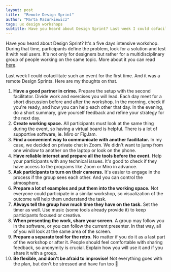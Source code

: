```yaml
---
layout: post
title:  "Remote Design Sprint"
author: "Marta Mazurkiewicz"
tags: ux design workshops
subtitle: Have you heard about Design Sprint? Last week I could cofacilitate such an event for the first time.
---
```

Have you heard about Design Sprint? It's a five days intensive workshop. During that time, participants define the problem, look for a solution and test it with real users. It's not only for designers but rather for a multidisciplinary group of people working on the same topic. More about it you can read [here](https://www.thesprintbook.com/the-design-sprint). <br/>
<br/>
Last week I could cofacilitate such an event for the first time. And it was a remote Design Sprints. Here are my thoughts on that.<br/>
<ol>
<li><strong>Have a good partner in crime.</strong> Prepare the setup with the second facilitator. Divide work and exercises you will lead. Each day meet for a short discussion before and after the workshop. In the morning, check if you're ready, and how you can help each other that day. In the evening, do a short summary, give yourself feedback and refine your strategy for the next day.</li>
<li><strong>Create working space.</strong> All participants must look at the same thing during the event, so having a virtual board is helpful. There is a lot of supportive software, ie. Miro or FigJam.</li>
<li><strong>Find a convenient way to communicate with another facilitator.</strong> In my case, we decided on private chat in Zoom. We didn't want to jump from one window to another on the laptop or look on the phone.</li>
<li><strong>Have reliable internet and prepare all the tools before the event.</strong> Help your participants with any technical issues. It's good to check if they have access to the programs like Zoom or Miro in advance.</li>
<li><strong>Ask participants to turn on their cameras.</strong> It's easier to engage in the process if the group sees each other. And you can control the atmosphere.</li>
<li><strong>Prepare a lot of examples and put them into the working space.</strong> Not everyone could participate in a similar workshop, so visualization of the outcome will help them understand the task.</li>
<li><strong>Always tell the group how much time they have on the task.</strong> Set the timer as well. Use music (some tools already provide it) to keep participants focused or creative.</li>
<li><strong>When presenting the work, share your screen.</strong> A group may follow you in the software, or you can follow the current presenter. In that way, all of you will look at the same area of the screen.</li>
<li><strong>Prepare a separate tool for the retro.</strong> No matter if you do it as a last part of the workshop or after it. People should feel comfortable with sharing feedback, so anonymity is crucial. Explain how you will use it and if you share it with a group.</li>
<li><strong>Be flexible, and don't be afraid to improvise!</strong> Not everything goes with the plan, but don't be stressed and have fun too &#128578; </li>
